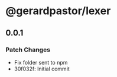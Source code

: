# @gerardpastor/lexer

## 0.0.1

### Patch Changes

- Fix folder sent to npm
- 30f032f: Initial commit
